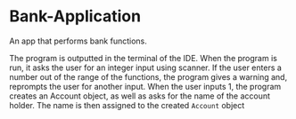 # Bank-Application
An app that performs bank functions.

The program is outputted in the terminal of the IDE.
When the program is run, it asks the user for an integer input using scanner. If the user enters a number out of the range of the functions, the program gives a warning and, reprompts the user for another input.
When the user inputs 1, the program creates an Account object, as well as asks for the name of the account holder. The name is then assigned to the created `Account` object
